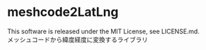 # meshcode2LatLng
This software is released under the MIT License, see LICENSE.md.  
メッシュコードから緯度経度に変換するライブラリ
